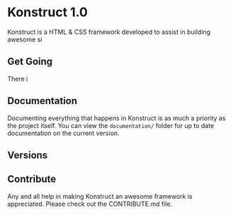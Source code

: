 Konstruct 1.0
=============

Konstruct is a HTML & CSS framework developed to assist in building awesome si

## Get Going

There i

## Documentation

Documenting everything that happens in Konstruct is as much a priority as the project itself. You can view the <code>documentation/</code> folder for up to date documentation on the current version.

## Versions

## Contribute

Any and all help in making Konstruct an awesome framework is appreciated. Please check out the CONTRIBUTE.md file.

